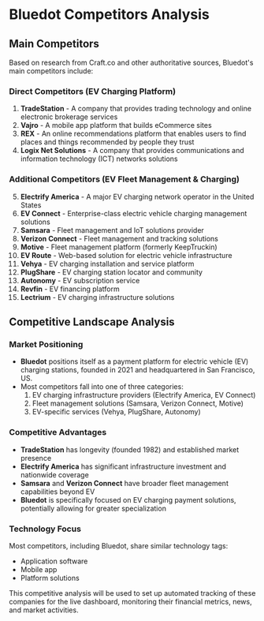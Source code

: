 # Bluedot Competitors Analysis

## Main Competitors

Based on research from Craft.co and other authoritative sources, Bluedot's main competitors include:

### Direct Competitors (EV Charging Platform)
1. **TradeStation** - A company that provides trading technology and online electronic brokerage services
2. **Vajro** - A mobile app platform that builds eCommerce sites
3. **REX** - An online recommendations platform that enables users to find places and things recommended by people they trust
4. **Logix Net Solutions** - A company that provides communications and information technology (ICT) networks solutions

### Additional Competitors (EV Fleet Management & Charging)
5. **Electrify America** - A major EV charging network operator in the United States
6. **EV Connect** - Enterprise-class electric vehicle charging management solutions
7. **Samsara** - Fleet management and IoT solutions provider
8. **Verizon Connect** - Fleet management and tracking solutions
9. **Motive** - Fleet management platform (formerly KeepTruckin)
10. **EV Route** - Web-based solution for electric vehicle infrastructure
11. **Vehya** - EV charging installation and service platform
12. **PlugShare** - EV charging station locator and community
13. **Autonomy** - EV subscription service
14. **Revfin** - EV financing platform
15. **Lectrium** - EV charging infrastructure solutions

## Competitive Landscape Analysis

### Market Positioning
- **Bluedot** positions itself as a payment platform for electric vehicle (EV) charging stations, founded in 2021 and headquartered in San Francisco, US.
- Most competitors fall into one of three categories:
  1. EV charging infrastructure providers (Electrify America, EV Connect)
  2. Fleet management solutions (Samsara, Verizon Connect, Motive)
  3. EV-specific services (Vehya, PlugShare, Autonomy)

### Competitive Advantages
- **TradeStation** has longevity (founded 1982) and established market presence
- **Electrify America** has significant infrastructure investment and nationwide coverage
- **Samsara** and **Verizon Connect** have broader fleet management capabilities beyond EV
- **Bluedot** is specifically focused on EV charging payment solutions, potentially allowing for greater specialization

### Technology Focus
Most competitors, including Bluedot, share similar technology tags:
- Application software
- Mobile app
- Platform solutions

This competitive analysis will be used to set up automated tracking of these companies for the live dashboard, monitoring their financial metrics, news, and market activities.
